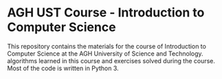 AGH UST Course - Introduction to Computer Science
================================================
This repository contains the materials for the course of Introduction to Computer Science at the AGH University of Science and Technology.
algorithms learned in this course and exercises solved during the course. 
Most of the code is written in Python 3.

